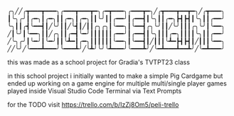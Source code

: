 ╭╮╱╱╭┳━━━┳━━━╮╭━━━┳━━━┳━╮╭━┳━━━╮╭━━━┳━╮╱╭┳━━━┳━━┳━╮╱╭┳━━━╮
┃╰╮╭╯┃╭━╮┃╭━╮┃┃╭━╮┃╭━╮┃┃╰╯┃┃╭━━╯┃╭━━┫┃╰╮┃┃╭━╮┣┫┣┫┃╰╮┃┃╭━━╯
╰╮┃┃╭┫╰━━┫┃╱╰╯┃┃╱╰┫┃╱┃┃╭╮╭╮┃╰━━╮┃╰━━┫╭╮╰╯┃┃╱╰╯┃┃┃╭╮╰╯┃╰━━╮
╱┃╰╯┃╰━━╮┃┃╱╭╮┃┃╭━┫╰━╯┃┃┃┃┃┃╭━━╯┃╭━━┫┃╰╮┃┃┃╭━╮┃┃┃┃╰╮┃┃╭━━╯
╱╰╮╭╯┃╰━╯┃╰━╯┃┃╰┻━┃╭━╮┃┃┃┃┃┃╰━━╮┃╰━━┫┃╱┃┃┃╰┻━┣┫┣┫┃╱┃┃┃╰━━╮
╱╱╰╯╱╰━━━┻━━━╯╰━━━┻╯╱╰┻╯╰╯╰┻━━━╯╰━━━┻╯╱╰━┻━━━┻━━┻╯╱╰━┻━━━╯

this was made as a school project for Gradia's TVTPT23 class

in this school project i initially wanted to make a simple Pig Cardgame but ended up working on a game engine
for multiple multi/single player games played inside Visual Studio Code Terminal via Text Prompts

for the TODO visit https://trello.com/b/IzZj8Om5/peli-trello
